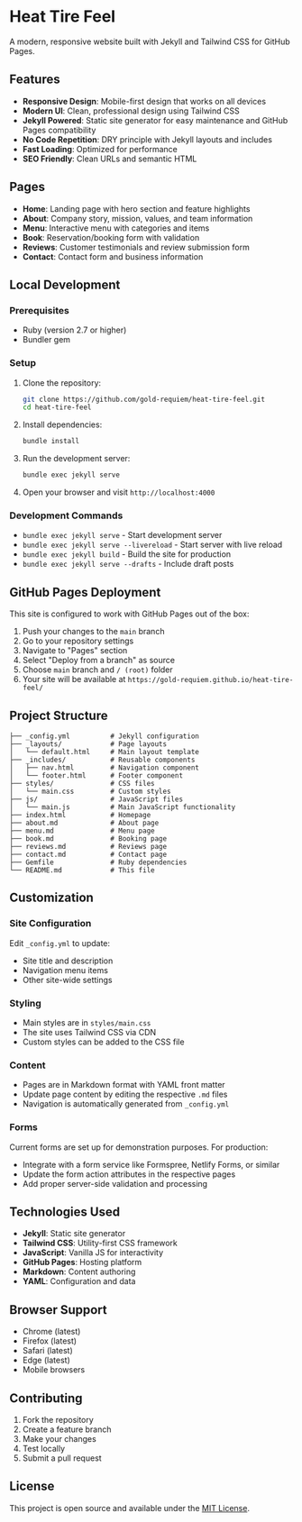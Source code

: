 # Heat Tire Feel

A modern, responsive website built with Jekyll and Tailwind CSS for GitHub Pages.

## Features

- **Responsive Design**: Mobile-first design that works on all devices
- **Modern UI**: Clean, professional design using Tailwind CSS
- **Jekyll Powered**: Static site generator for easy maintenance and GitHub Pages compatibility
- **No Code Repetition**: DRY principle with Jekyll layouts and includes
- **Fast Loading**: Optimized for performance
- **SEO Friendly**: Clean URLs and semantic HTML

## Pages

- **Home**: Landing page with hero section and feature highlights
- **About**: Company story, mission, values, and team information
- **Menu**: Interactive menu with categories and items
- **Book**: Reservation/booking form with validation
- **Reviews**: Customer testimonials and review submission form
- **Contact**: Contact form and business information

## Local Development

### Prerequisites

- Ruby (version 2.7 or higher)
- Bundler gem

### Setup

1. Clone the repository:
   ```bash
   git clone https://github.com/gold-requiem/heat-tire-feel.git
   cd heat-tire-feel
   ```

2. Install dependencies:
   ```bash
   bundle install
   ```

3. Run the development server:
   ```bash
   bundle exec jekyll serve
   ```

4. Open your browser and visit `http://localhost:4000`

### Development Commands

- `bundle exec jekyll serve` - Start development server
- `bundle exec jekyll serve --livereload` - Start server with live reload
- `bundle exec jekyll build` - Build the site for production
- `bundle exec jekyll serve --drafts` - Include draft posts

## GitHub Pages Deployment

This site is configured to work with GitHub Pages out of the box:

1. Push your changes to the `main` branch
2. Go to your repository settings
3. Navigate to "Pages" section
4. Select "Deploy from a branch" as source
5. Choose `main` branch and `/ (root)` folder
6. Your site will be available at `https://gold-requiem.github.io/heat-tire-feel/`

## Project Structure

```
├── _config.yml          # Jekyll configuration
├── _layouts/            # Page layouts
│   └── default.html     # Main layout template
├── _includes/           # Reusable components
│   ├── nav.html         # Navigation component
│   └── footer.html      # Footer component
├── styles/              # CSS files
│   └── main.css         # Custom styles
├── js/                  # JavaScript files
│   └── main.js          # Main JavaScript functionality
├── index.html           # Homepage
├── about.md             # About page
├── menu.md              # Menu page
├── book.md              # Booking page
├── reviews.md           # Reviews page
├── contact.md           # Contact page
├── Gemfile              # Ruby dependencies
└── README.md            # This file
```

## Customization

### Site Configuration

Edit `_config.yml` to update:
- Site title and description
- Navigation menu items
- Other site-wide settings

### Styling

- Main styles are in `styles/main.css`
- The site uses Tailwind CSS via CDN
- Custom styles can be added to the CSS file

### Content

- Pages are in Markdown format with YAML front matter
- Update page content by editing the respective `.md` files
- Navigation is automatically generated from `_config.yml`

### Forms

Current forms are set up for demonstration purposes. For production:
- Integrate with a form service like Formspree, Netlify Forms, or similar
- Update the form action attributes in the respective pages
- Add proper server-side validation and processing

## Technologies Used

- **Jekyll**: Static site generator
- **Tailwind CSS**: Utility-first CSS framework
- **JavaScript**: Vanilla JS for interactivity
- **GitHub Pages**: Hosting platform
- **Markdown**: Content authoring
- **YAML**: Configuration and data

## Browser Support

- Chrome (latest)
- Firefox (latest)
- Safari (latest)
- Edge (latest)
- Mobile browsers

## Contributing

1. Fork the repository
2. Create a feature branch
3. Make your changes
4. Test locally
5. Submit a pull request

## License

This project is open source and available under the [MIT License](LICENSE).
